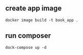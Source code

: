 ## create app image
```docker image build -t book_app . ```

## run composer
```dock-compose up -d```